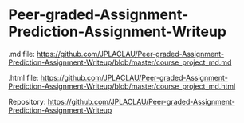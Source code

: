 # Peer-graded-Assignment-Prediction-Assignment-Writeup

.md file:
https://github.com/JPLACLAU/Peer-graded-Assignment-Prediction-Assignment-Writeup/blob/master/course_project_md.md

.html file:
https://github.com/JPLACLAU/Peer-graded-Assignment-Prediction-Assignment-Writeup/blob/master/course_project_md.html

Repository:
https://github.com/JPLACLAU/Peer-graded-Assignment-Prediction-Assignment-Writeup
